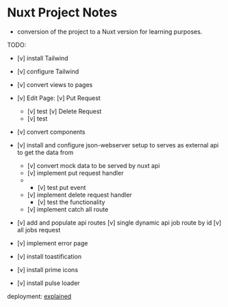 # Nuxt Project Notes
- conversion of the project to a Nuxt version for learning purposes.


TODO:
- [v] install Tailwind
- [v] configure Tailwind
- [v] convert views to pages
- [v] Edit Page:
  [v]  Put Request 
  - [v] test
  [v]  Delete Request 
  - [v] test
- [v] convert components

- [v] install and configure json-webserver setup to serves as external api to get the data from
  - [v] convert mock data to be served by nuxt api
  - [v] implement put request handler
  - - [v] test put event
  - [v] implement delete request handler
    - [v] test the functionality
  - [v] implement catch all route

- [v] add and populate api routes
  [v] single dynamic api job route by id
  [v] all jobs request 


- [v] implement error page

- [v] install toastification
- [v] install prime icons

- [v] install pulse loader


deployment: [explained](https://github.com/lucpotage/nuxt-github-pages)
